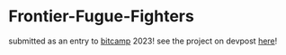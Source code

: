 # Frontier-Fugue-Fighters

submitted as an entry to [bitcamp](https://bit.camp/) 2023! see the project on devpost [here](https://devpost.com/software/frontier-fugue-fighters)!
